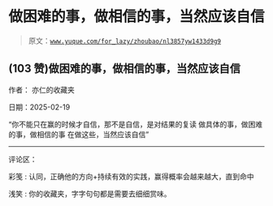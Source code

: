 # 做困难的事，做相信的事，当然应该自信

> 原文：[`www.yuque.com/for_lazy/zhoubao/nl3857yw1433d9g9`](https://www.yuque.com/for_lazy/zhoubao/nl3857yw1433d9g9)

## (103 赞)做困难的事，做相信的事，当然应该自信

作者： 亦仁的收藏夹

日期：2025-02-19

“你不能只在赢的时候才自信，那不是自信，是对结果的复读 做具体的事，做困难的事，做相信的事 在做这些，当然应该自信”

* * *

评论区：

彩笺 : 认同，正确他的方向+持续有效的实践，赢得概率会越来越大，直到命中

浅笑 : 你的收藏夹，字字句句都是需要去细细赏味。